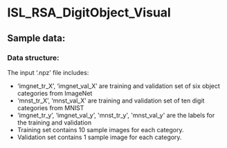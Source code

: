 # ISL_RSA_DigitObject_Visual

## Sample data:

### Data structure: 
The input ‘.npz’ file includes:
- ‘imgnet_tr_X’, ‘imgnet_val_X’ are training and validation set of six object categories from ImageNet
- ‘mnst_tr_X’, ‘mnst_val_X’ are training and validation set of ten digit categories from MNIST
- ‘imgnet_tr_y’, ‘imgnet_val_y’, 'mnst_tr_y', 'mnst_val_y' are the labels for the training and validation
- Training set contains 10 sample images for each category.
- Validation set contains 1 sample image for each category.
